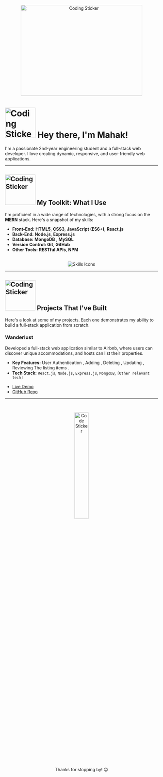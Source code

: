 <div align="center">
 <img src="https://media0.giphy.com/media/v1.Y2lkPTc5MGI3NjExbm5zdDJqNHRlNTZ2ZWNuM3Fpazd4dzY1amFvNHU2NDUyMXR3czRuZCZlcD12MV9pbnRlcm5hbF9naWZfYnlfaWQmY3Q9Zw/hpXdHPfFI5wTABdDx9/giphy.gif" alt="Coding Sticker" width="400" height="300">
</div>

# <img src="https://media1.giphy.com/media/v1.Y2lkPTc5MGI3NjExczV0bmExdW1jNTQyemx4OTc5emJ5eHQyd2RwdTg4ZTV6dm16dG95diZlcD12MV9pbnRlcm5hbF9naWZfYnlfaWQmY3Q9cw/a5x4RQcsr0Enkvlub7/giphy.gif" alt="Coding Sticker" width="100" /> **Hey there, I'm Mahak!**

I'm a passionate 2nd-year engineering student and a full-stack web developer. I love creating dynamic, responsive, and user-friendly web applications.

---

##  <img src="https://media3.giphy.com/media/v1.Y2lkPTc5MGI3NjExeWk4OGNtNHkzY3BzM25nOTh1bjV6a3o4OW9zdTczNXVlcWltNXIzYSZlcD12MV9pbnRlcm5hbF9naWZfYnlfaWQmY3Q9cw/VJ65NK5synjTaL4D0I/giphy.gif" alt="Coding Sticker" width="100"/> **My Toolkit: What I Use**

I'm proficient in a wide range of technologies, with a strong focus on the **MERN** stack. Here's a snapshot of my skills:

* **Front-End:** **HTML5**, **CSS3**, **JavaScript (ES6+)**, **React.js**
* **Back-End:** **Node.js**, **Express.js**
* **Database:** **MongoDB** , **MySQL**
* **Version Control:** **Git**, **GitHub**
* **Other Tools:** **RESTful APIs**, **NPM**

<br>
<div align="center">
  <img src="https://skillicons.dev/icons?i=html,css,js,react,nodejs,mongodb,express,git,github" alt="Skills Icons"/>
</div>

---

## <img src="https://media2.giphy.com/media/v1.Y2lkPTc5MGI3NjExMm1qcTZkNjQ2dnM3aDNqYWFobGtlZTl0Ym9ibnp0YTB0eDQ5N2R4ZSZlcD12MV9pbnRlcm5hbF9naWZfYnlfaWQmY3Q9cw/WFZvB7VIXBgiz3oDXE/giphy.gif" alt="Coding Sticker" width="100"/> **Projects That I've Built**

Here's a look at some of my projects. Each one demonstrates my ability to build a full-stack application from scratch.

### **Wanderlust**

Developed a full-stack web application similar to Airbnb, where users can discover unique accommodations, and hosts can list their properties.

* **Key Features:** User Authentication , Adding , Deleting , Updating , Reviewing The listing items . 
* **Tech Stack:** `React.js`, `Node.js`, `Express.js`, `MongoDB`, `[Other relevant tech]`

-   [Live Demo](https://wanderlust-g7pb.onrender.com/listing)
-   [GitHub Repo](https://github.com/mahak1126/Wanderlust)

---

<br>
<p align="center">
  <img src="https://media2.giphy.com/media/v1.Y2lkPTc5MGI3NjExMHE1NGtiaTJ5dnhsNnlwbzlxNWZnMHdmYzNqOGExN3IxczA1bTE0cCZlcD12MV9pbnRlcm5hbF9naWZfYnlfaWQmY3Q9Zw/yDpFRI246xNLzNoaCm/giphy.gif" width="30%" alt="Code Sticker"/>
  <br>
  Thanks for stopping by! 😊
</p>
